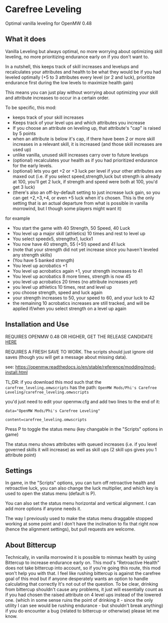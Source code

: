# Carefree Leveling
Optimal vanilla leveling for OpenMW 0.48

## What it does
Vanilla Leveling but always optimal, no more worrying about optimizing skill leveling, no more prioritizing endurance early on if you don't want to.

In a nutshell, this keeps track of skill increases and levelups and recalculates your attributes and health to be what they would be if you had leveled optimally (+5 to 3 attributes every level (or 2 and luck), prioritize endurance first during the low levels to maximize health gain)

This means you can just play without worrying about optimizing your skill and attribute increases to occur in a certain order.

To be specific, this mod:
 - keeps track of your skill increases
 - Keeps track of your level ups and which attributes you increase
 - If you choose an attribute on leveling up, that attribute's "cap" is raised by 5 points
 - when an attribute is below it's cap, if there have been 2 or more skill increases in a relevant skill, it is increased (and those skill increases are used up)
 - unlike vanilla, unused skill increases carry over to future levelups
 - (optional) recalculates your health as if you had prioritized endurance for the early levels.
 - (optional) lets you get +2 or +3 luck per level if your other attributes are maxed out (i.e. if you select speed,strength,luck but strength is already at 100, you'll get 2 luck, if strength and speed were both at 100, you'd get 3 luck)
 - (there's also an off-by-default setting to just increase luck gain, so you can get +2,+3,+4, or even +5 luck when it's chosen.  This is the only setting that is an actual departure from what is possible in vanilla morrowind, but I though some players might want it)

for example
 - You start the game with 40 Strength, 50 Speed, 40 Luck
 - You level up a major skill (athletics) 10 times and rest to level up
 - You select speedx5, strengthx1, luckx1
 - You now have 40 strength, 55 (+5!) speed and 41 luck
 - (note that your strength did not yet increase since you haven't leveled any strength skills)
 - (You have 5 banked strength)
 - You level up acrobatics +1
 - You level up acrobatics again +1, your strength increases to 41
 - You level up acrobatics 8 more times, strength is now 45
 - you level up acrobatics 20 times (no attribute increases *yet*)
 - you level up athletics 10 times, rest and level up
 - you choose strength, speed and luck again
 - your strength increases to 50, your speed to 60, and your luck to 42
 - the remaining 10 acrobatics increases are still tracked, and will be applied if/when you select strength on a level up again

## Installation and Use

REQUIRES OPENMW 0.48 OR HIGHER, GET THE RELEASE CANDIDATE [HERE](https://openmw.org/2022/openmw-0-48-0-is-now-in-rc-phase/)

REQUIRES A FRESH SAVE TO WORK.  The scripts should just ignore old saves (though you will get a message about missing data).

see: https://openmw.readthedocs.io/en/stable/reference/modding/mod-install.html

TL;DR: if you download this mod such that the `carefree_leveling.omwscripts` has the path: `OpenMW Mods/Phi's Carefree Leveling/carefree_leveling.omwscripts`

you'd just need to edit your openmw.cfg and add two lines to the end of it:

```
data="OpenMW Mods/Phi's Carefree Leveling"

content=carefree_leveling.omwscripts
```

Press P to toggle the status menu (key changable in the "Scripts" options in game)

The status menu shows attributes with queued increases (i.e. if you level governed skills it will increase) as well as skill ups (2 skill ups gives you 1 attribute point)

## Settings
In game, in the "Scripts" options, you can turn off retroactive health and retroactive luck, you can also change the luck multiplier, and which key is used to open the status menu (default is P).

You can also set the status menu horizontal and vertical alignment.  I can add more options if anyone needs it.

The way I previously used to make the status menu draggable stopped working at some point and I don't have the inclination to fix that right now (hence the alignment settings), but pull requests are welcome.

## About Bittercup
Technically, in vanilla morrowind it is possible to minmax health by using Bittercup to increase endurance early on.  This mod's "Retroactive Health" does not take bittercup into account, so if you're going this route, this mod won't help you with that.  I feel like rushing bittercup is against the carefree goal of this mod but if anyone desperately wants an option to handle calculating that correctly It's not out of the question.  To be clear, drinking from bittercup shouldn't cause any problems, it just will essentially count as if you had chosen the raised attribute on 4 level ups instead of the lowered one. (which in some sense ruins the point of drinking it - since the only utility I can see would be rushing endurance - but shouldn't break anything) if you do encounter a bug (related to bittercup or otherwise) please let me know.